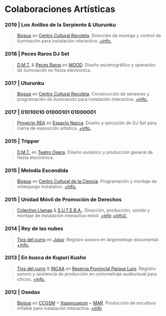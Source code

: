 # Colaboraciones Artísticas

### 2019 | Los Anillos de la Serpiente & Uturunku

>[Biopus](http://www.estudiobiopus.com.ar/estudio/) en [Centro Cultural Recoleta](http://www.centroculturalrecoleta.org/). 
>Dirección de montaje y control de iluminación para instalación interactiva. [+info.](http://www.estudiobiopus.com.ar/estudio/serpiente.html)

### 2018 | Peces Raros DJ Set
>[D.M.T.](https://www.facebook.com/DynamicAndModernTrip/) & [Peces Raros](https://www.facebook.com/peces/) en [MOOD](https://www.facebook.com/moodlaplata/).
>Diseño escenográfico y operación de iluminación en fiesta electrónica.

### 2017 | Uturunku
>[Biopus](http://www.estudiobiopus.com.ar/estudio/) en [Centro Cultural Recoleta](http://www.centroculturalrecoleta.org/).
>Construcción de sensores y programación de iluminación para instalación interactiva. [+info.](http://www.estudiobiopus.com.ar/estudio/uturunku.html)

### 2017 | 01010010 01000101 01000001
>[Proyecto REA](https://www.instagram.com/proyectorea/) en [Espacio Nazca](https://www.facebook.com/nazcaespacio/).
>Diseño y ejecución de DJ Set para cierre de exposición artística. [+info.](https://www.facebook.com/rea.proyecto/videos/193827411517002/)

### 2015 | Tripper
>[D.M.T.](https://www.facebook.com/DynamicAndModernTrip/) en [Teatro Opera](https://www.facebook.com/operalaplata/).
>Diseño escénico y producción general de fiesta electrónica.

### 2015 | Melodía Escondida
>[Biopus](http://www.estudiobiopus.com.ar/estudio/) en [Centro Cultural de la Ciencia](http://ccciencia.gob.ar/).
>Programación y montaje de videojuego instalativo. [+info.](http://www.estudiobiopus.com.ar/estudio/melodia_escondida.html)

### 2015 | Unidad Móvil de Promoción de Derechos
>[Colectivo Llamas]() & [S.U.T.E.B.A.](https://www.suteba.org.ar/).
>Dirección, producción, sonido y montaje de instalación interactiva móvil. [+info](https://vimeo.com/284396845) [+info2.](https://vimeo.com/284761445)

### 2014 | Rey de las nubes
>[Tios del curro]() en [Jujuy](http://www.turismo.jujuy.gov.ar/).
>Registro sonoro en largometraje documental. [+info.](http://www.selectplay.laplata.gov.ar/catalogo/rey-de-las-nubes)

### 2013 | En busca de Kupurí Kushe
>[Tios del curro]() & [INCAA](http://www.incaa.gov.ar/) en [Reserva Provincial Parque Luro](https://turismo.lapampa.gob.ar/index.php/reserva-provincial-parque-luro).
>Registro sonoro y asistencia de producción en cortometraje audiovisual para chicos. [+info.](https://www.youtube.com/watch?v=LCUgZPifyto)

### 2012 | Osedax
>[Biopus](http://www.estudiobiopus.com.ar/estudio/) en [CCGSM](http://www.elculturalsanmartin.org/) + [Itsasmuseum](https://www.itsasmuseum.eus/) + [MAR](https://www.gba.gob.ar/museomar).
>Producción de escultura inflable para instalación interactiva. [+info](http://www.estudiobiopus.com.ar/estudio/osedax.html)
